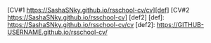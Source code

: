 [CV#1 https://SashaSNky.github.io/rsschool-cv/cv][def]
[CV#2 https://SashaSNky.github.io/rsschool-cv] [def2]
[def]: https://SashaSNky.github.io/rsschool-cv/cv
[def2]: https://GITHUB-USERNAME.github.io/rsschool-cv/